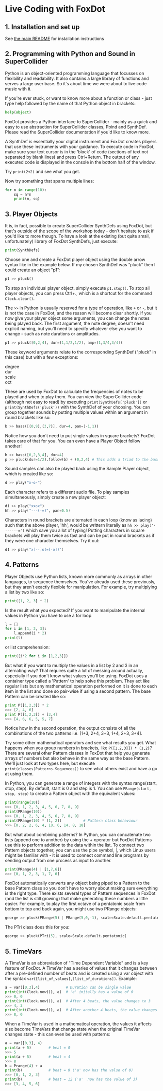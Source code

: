 # Live Coding with FoxDot

## 1. Installation and set up

See [the main README](https://github.com/stevearc/FoxDot/blob/master/README.md) for installation instructions

## 2. Programming with Python and Sound in SuperCollider

Python is an object-oriented programming language that focusses on flexibility and readability. It also contains a large library of functions and serves a large user base. So it's about time we were about to live code music with it.

If you're ever stuck, or want to know more about a function or class - just type help followed by the name of that Python object in brackets:

```python
help(object)
```

FoxDot provides a Python interface to SuperCollider - mainly as a quick and easy to use abstraction for SuperCollider classes, Pbind and SynthDef. Please read the SuperCollider documentation if you'd like to know more.

A SynthDef is essentially your digital instrument and FoxDot creates players that use these instruments with your guidance. To execute code in FoxDot, make sure your text cursor is in the 'block' of code (sections of text not separated by blank lines) and press Ctrl+Return. The output of any executed code is displayed in the console in the bottom half of the window.

Try `print(2+2)` and see what you get.

Now try something that spans multiple lines:

```python
for n in range(10):
    sq = n*n
    print(n, sq)
```

## 3. Player Objects

It is, in fact, possible to create SuperCollider SynthDefs using FoxDot, but that's outside of the scope of the workshop today - don't hesitate to ask if you'd like to more though. To have a look at the existing (but quite small, unfortunately) library of FoxDot SynthDefs, just execute:

```python
print(SynthDefs)
```

Choose one and create a FoxDot player object using the double arrow syntax like in the example below. If my chosen SynthDef was "pluck" then I could create an object "p1":

```python
p1 >> pluck()
```

To stop an individual player object, simply execute `p1.stop()`. To stop all player objects, you can press Ctrl+., which is a shortcut for the command `Clock.clear()`.

The `>>` in Python is usually reserved for a type of operation, like `+` or `-`, but it is not the case in FoxDot, and the reason will become clear shortly. If you now give your player object some arguments, you can change the notes being played back. The first argument, the note degree, doesn't need explicit naming, but you'll need to specify whatever else you want to change - such as note durations or amplitudes.

```python
p1 >> pluck([0,2,4], dur=[1,1/2,1/2], amp=[1,3/4,3/4])
```

These keyword arguments relate to the corresponding SynthDef ("pluck" in this case) but with a few exceptions:

degree  
dur  
scale  
oct

These are used by FoxDot to calculate the frequencies of notes to be played and when to play them. You can view the SuperCollider code (although not easy to read) by executing `print(SynthDefs['pluck'])` or `print(SynthDefs('pluck'))` with the SynthDef of your choosing. You can group together sounds by putting multiple values within an argument in round brackets like so:

```python
b >> bass([(0,9),(3,7)], dur=4, pan=(-1,1))
```
Notice how you don't need to put single values in square brackets? FoxDot takes care of that for you. You can even have a Player Object follow another!

```python
b >> bass([0,2,3,4], dur=4)
p >> pluck(dur=1/2).follow(b) + (0,2,4) # This adds a triad to the bass notes
```

Sound samples can also be played back using the Sample Player object, which is created like so:

```python
d >> play("x-o-")
```

Each character refers to a different audio file. To play samples simultaneously, simply create a new player object:

```python
d1 >> play("xxox")
hh >> play("---(-=)", pan=0.5)
```

Characters in round brackets are alternated in each loop (know as lacing) such that the above player, 'hh', would be writtern literally as `hh >> play('-------=')` which save you a lot of typing! Putting characters in square brackets will play them twice as fast and can be put in round brackets as if they were one character themselves. Try it out:

```python
d1 >> play("x[--]o(=[-o])")
```

## 4. Patterns

Player Objects use Python lists, known more commonly as arrays in other languages, to sequence themselves. You've already used these previously, but they aren't exactly flexible for manipulation. For example, try multiplying a list by two like so:

```python
print([1, 2, 3] * 2)
```

Is the result what you expected? If you want to manipulate the internal values in Python you have to use a for loop:

```python
l = []
for i in [1, 2, 3]:
    l.append(i * 2)
print(l)
```

or list comprehension:

```python
print([i*2 for i in [1,2,3]])
```

But what if you want to multiply the values in a list by 2 and 3 in an alternating way? That requires quite a lot of messing around actually, especially if you don't know what values you'll be using. FoxDot uses a container type called a 'Pattern' to help solve this problem. They act like regular lists but any mathematical operation performed on it is done to each item in the list and done so pair-wise if using a second pattern. The base Pattern can be created like so:

```python
print P([1,2,3]) * 2
>>> [2, 4, 6]
print P([1,2,3]) + [3,4]
>>> [4, 6, 6, 5, 5, 7]
```

Notice how in the second operation, the output consists of all the combinations of the two patterns i.e. [1+3, 2+4, 3+3, 1+4, 2+3, 3+4].

Try some other mathematical operators and see what results you get.
What happens when you group numbers in brackets, like `P([1,2,3]]) * (1,2)`?
There are several other Pattern classes in FoxDot that help you generate arrays of numbers but also behave in the same way as the base Pattern. We'll just look at two types here, but execute `print(classes(Patterns.Sequences))` to see what others exist and have a go at using them.

In Python, you can generate a range of integers with the syntax range(start, stop, step). By default, start is 0 and step is 1. You can use `PRange(start, stop, step)` to create a Pattern object with the equivalent values:

```python
print(range(10))
>>> [0, 1, 2, 3, 4, 5, 6, 7, 8, 9]
print(PRange(10))
>>> [0, 1, 2, 3, 4, 5, 6, 7, 8, 9]
print(PRange(10) * [1, 2])          # Pattern class behaviour
>>> [0, 2, 2, 6, 4, 10, 6, 14, 8, 18]
```

But what about combining patterns? In Python, you can concatenate two lists (append one to another) by using the + operator but FoxDot Patterns use this to perform addition to the data within the list. To connect two Pattern objects together, you can use the pipe symbol, |, which Linux users might be familiar with - it is used to connect command line programs by sending output from one process as input to another.

```python
print(PRange(4) | [1,7,6])
>>> [0, 1, 2, 3, 1, 7, 6]
```

FoxDot automatically converts any object being piped to a Pattern to the base Pattern class so you don't have to worry about making sure everything is the right type. There exists several types of Pattern sequences in FoxDot (and the list is still growing) that make generating these numbers a little easier. For example, to play the first octave of a pentatonic scale from bottom to top and back again, you might use two PRange objects:

```python
george >> pluck(PRange(5) | PRange(5,0,-1), scale=Scale.default.pentatonic)
```

The PTri class does this for you:

```python
george >> pluck(PTri(5), scale=Scale.default.pentatonic)
```

## 5. TimeVars

A TimeVar is an abbreviation of "Time Dependent Variable" and is a key feature of FoxDot. A TimeVar has a series of values that it changes between after a pre-defined number of beats and is created using a var object with the syntax `var([list_of_values],[list_of_durations])`. Example:

```python
a = var([0,3],4)            # Duration can be single value
print(int(Clock.now()), a)  # 'a' initally has a value of 0
>>> 0, 0
print(int(Clock.now()), a)  # After 4 beats, the value changes to 3
>>> 4, 3
print(int(Clock.now()), a)  # After another 4 beats, the value changes to 0
>>> 8, 0
```

When a TimeVar is used in a mathematical operation, the values it affects also become TimeVars that change state when the original TimeVar changes state - this can even be used with patterns:

```python
a = var([0,3], 4)
print(a + 5)        # beat = 0
>>> 5
print(a + 5)        # beat = 4
>>> 8
b = Prange(4) + a
print(b)            # beat = 8 ('a' now has the value of 0)
>>> [0, 1, 2, 3]
print(b)            # beat = 12 ('a'  now has the value of 3)
>>> [3, 4, 5, 6]
```
